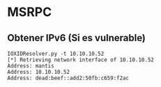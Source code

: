 # MSRPC

## Obtener IPv6 (Si es vulnerable)

```null
IOXIDResolver.py -t 10.10.10.52
[*] Retrieving network interface of 10.10.10.52
Address: mantis
Address: 10.10.10.52
Address: dead:beef::add2:50fb:c659:f2ac
```

